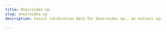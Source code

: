 ```yaml
---
title: Oneiroides sp.
slug: oneiroides-sp
description: Fossil calibration data for Oneiroides sp., an extinct species of fish. Includes taxonomy authority and locality references, and cross-references to living taxa.

---
```

